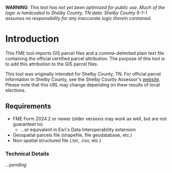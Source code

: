 **WARNING**: *This tool has not yet been optimized for public use. Much of the logic is hardcoded to Shelby County, TN data. Shelby County 9-1-1 assumes no responsibility for any inaccurate logic therein contained.*

# Introduction

This FME tool imports GIS parcel files and a comma-delimited plain text file containing the official certified parcel attribution. The purpose of this tool is to add this attribution to the GIS parcel files.

This tool was originally intended for Shelby County, TN. For official parcel information in Shelby County, see the Shelby County Assessor's [website](https://www.assessormelvinburgess.com/welcome). Please note that this URL may change depending on thew results of local elections.

## Requirements
* FME Form 2024.2 or newer (older versions may work as well, but are not guaranteet to)
  * ...or equivalent in Esri's Data Interoperability extension
* Geospatial parcels file (shapefile, file geodatabase, etc.)
* Non-spatial structured file (.txt, .csv, etc.)

### Technical Details
*...pending*
